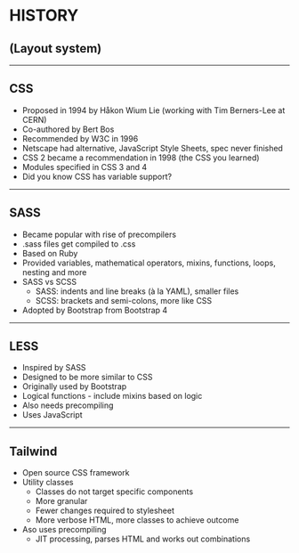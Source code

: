 # HISTORY

## (Layout system)

---

## CSS

- Proposed in 1994 by Håkon Wium Lie (working with Tim Berners-Lee at CERN)
- Co-authored by Bert Bos
- Recommended by W3C in 1996
- Netscape had alternative, JavaScript Style Sheets, spec never finished
- CSS 2 became a recommendation in 1998 (the CSS you learned)
- Modules specified in CSS 3 and 4
- Did you know CSS has variable support?

---

## SASS

- Became popular with rise of precompilers
- .sass files get compiled to .css
- Based on Ruby
- Provided variables, mathematical operators, mixins, functions, loops, nesting and more
- SASS vs SCSS
  - SASS: indents and line breaks (à la YAML), smaller files
  - SCSS: brackets and semi-colons, more like CSS
- Adopted by Bootstrap from Bootstrap 4

---

## LESS

- Inspired by SASS
- Designed to be more similar to CSS
- Originally used by Bootstrap
- Logical functions - include mixins based on logic
- Also needs precompiling
- Uses JavaScript

---

## Tailwind

- Open source CSS framework
- Utility classes
  - Classes do not target specific components
  - More granular
  - Fewer changes required to stylesheet
  - More verbose HTML, more classes to achieve outcome
- Aso uses precompiling
  - JIT processing, parses HTML and works out combinations
